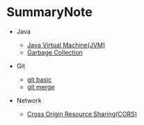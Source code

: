 # SummaryNote

- Java
  - [Java Virtual Machine(JVM)](java/JVM.md)
  - [Garbage Collection](java/GC.md)

- Git
  - [git basic](Git/git_basic.md)
  - [git merge](Git/merge_method.md)

- Network
  - [Cross Origin Resource Sharing(CORS)](Network/CORS.md)